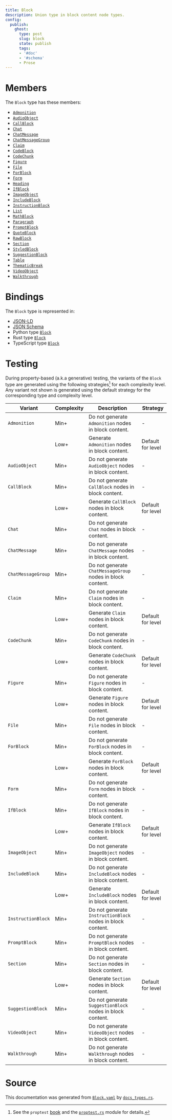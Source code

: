 ```yaml
---
title: Block
description: Union type in block content node types.
config:
  publish:
    ghost:
      type: post
      slug: block
      state: publish
      tags:
      - '#doc'
      - '#schema'
      - Prose
---
```


# Members

The `Block` type has these members:

- [`Admonition`](https://stencila.ghost.io/docs/reference/schema/admonition)
- [`AudioObject`](https://stencila.ghost.io/docs/reference/schema/audio-object)
- [`CallBlock`](https://stencila.ghost.io/docs/reference/schema/call-block)
- [`Chat`](https://stencila.ghost.io/docs/reference/schema/chat)
- [`ChatMessage`](https://stencila.ghost.io/docs/reference/schema/chat-message)
- [`ChatMessageGroup`](https://stencila.ghost.io/docs/reference/schema/chat-message-group)
- [`Claim`](https://stencila.ghost.io/docs/reference/schema/claim)
- [`CodeBlock`](https://stencila.ghost.io/docs/reference/schema/code-block)
- [`CodeChunk`](https://stencila.ghost.io/docs/reference/schema/code-chunk)
- [`Figure`](https://stencila.ghost.io/docs/reference/schema/figure)
- [`File`](https://stencila.ghost.io/docs/reference/schema/file)
- [`ForBlock`](https://stencila.ghost.io/docs/reference/schema/for-block)
- [`Form`](https://stencila.ghost.io/docs/reference/schema/form)
- [`Heading`](https://stencila.ghost.io/docs/reference/schema/heading)
- [`IfBlock`](https://stencila.ghost.io/docs/reference/schema/if-block)
- [`ImageObject`](https://stencila.ghost.io/docs/reference/schema/image-object)
- [`IncludeBlock`](https://stencila.ghost.io/docs/reference/schema/include-block)
- [`InstructionBlock`](https://stencila.ghost.io/docs/reference/schema/instruction-block)
- [`List`](https://stencila.ghost.io/docs/reference/schema/list)
- [`MathBlock`](https://stencila.ghost.io/docs/reference/schema/math-block)
- [`Paragraph`](https://stencila.ghost.io/docs/reference/schema/paragraph)
- [`PromptBlock`](https://stencila.ghost.io/docs/reference/schema/prompt-block)
- [`QuoteBlock`](https://stencila.ghost.io/docs/reference/schema/quote-block)
- [`RawBlock`](https://stencila.ghost.io/docs/reference/schema/raw-block)
- [`Section`](https://stencila.ghost.io/docs/reference/schema/section)
- [`StyledBlock`](https://stencila.ghost.io/docs/reference/schema/styled-block)
- [`SuggestionBlock`](https://stencila.ghost.io/docs/reference/schema/suggestion-block)
- [`Table`](https://stencila.ghost.io/docs/reference/schema/table)
- [`ThematicBreak`](https://stencila.ghost.io/docs/reference/schema/thematic-break)
- [`VideoObject`](https://stencila.ghost.io/docs/reference/schema/video-object)
- [`Walkthrough`](https://stencila.ghost.io/docs/reference/schema/walkthrough)

# Bindings

The `Block` type is represented in:

- [JSON-LD](https://stencila.org/Block.jsonld)
- [JSON Schema](https://stencila.org/Block.schema.json)
- Python type [`Block`](https://github.com/stencila/stencila/blob/main/python/python/stencila/types/block.py)
- Rust type [`Block`](https://github.com/stencila/stencila/blob/main/rust/schema/src/types/block.rs)
- TypeScript type [`Block`](https://github.com/stencila/stencila/blob/main/ts/src/types/Block.ts)

# Testing

During property-based (a.k.a generative) testing, the variants of the `Block` type are generated using the following strategies[^1] for each complexity level. Any variant not shown is generated using the default strategy for the corresponding type and complexity level.

| Variant            | Complexity | Description                                                | Strategy          |
| ------------------ | ---------- | ---------------------------------------------------------- | ----------------- |
| `Admonition`       | Min+       | Do not generate `Admonition` nodes in block content.       | -                 |
|                    | Low+       | Generate `Admonition` nodes in block content.              | Default for level |
| `AudioObject`      | Min+       | Do not generate `AudioObject` nodes in block content.      | -                 |
| `CallBlock`        | Min+       | Do not generate `CallBlock` nodes in block content.        | -                 |
|                    | Low+       | Generate `CallBlock` nodes in block content.               | Default for level |
| `Chat`             | Min+       | Do not generate `Chat` nodes in block content.             | -                 |
| `ChatMessage`      | Min+       | Do not generate `ChatMessage` nodes in block content.      | -                 |
| `ChatMessageGroup` | Min+       | Do not generate `ChatMessageGroup` nodes in block content. | -                 |
| `Claim`            | Min+       | Do not generate `Claim` nodes in block content.            | -                 |
|                    | Low+       | Generate `Claim` nodes in block content.                   | Default for level |
| `CodeChunk`        | Min+       | Do not generate `CodeChunk` nodes in block content.        | -                 |
|                    | Low+       | Generate `CodeChunk` nodes in block content.               | Default for level |
| `Figure`           | Min+       | Do not generate `Figure` nodes in block content.           | -                 |
|                    | Low+       | Generate `Figure` nodes in block content.                  | Default for level |
| `File`             | Min+       | Do not generate `File` nodes in block content.             | -                 |
| `ForBlock`         | Min+       | Do not generate `ForBlock` nodes in block content.         | -                 |
|                    | Low+       | Generate `ForBlock` nodes in block content.                | Default for level |
| `Form`             | Min+       | Do not generate `Form` nodes in block content.             | -                 |
| `IfBlock`          | Min+       | Do not generate `IfBlock` nodes in block content.          | -                 |
|                    | Low+       | Generate `IfBlock` nodes in block content.                 | Default for level |
| `ImageObject`      | Min+       | Do not generate `ImageObject` nodes in block content.      | -                 |
| `IncludeBlock`     | Min+       | Do not generate `IncludeBlock` nodes in block content.     | -                 |
|                    | Low+       | Generate `IncludeBlock` nodes in block content.            | Default for level |
| `InstructionBlock` | Min+       | Do not generate `InstructionBlock` nodes in block content. | -                 |
| `PromptBlock`      | Min+       | Do not generate `PromptBlock` nodes in block content.      | -                 |
| `Section`          | Min+       | Do not generate `Section` nodes in block content.          | -                 |
|                    | Low+       | Generate `Section` nodes in block content.                 | Default for level |
| `SuggestionBlock`  | Min+       | Do not generate `SuggestionBlock` nodes in block content.  | -                 |
| `VideoObject`      | Min+       | Do not generate `VideoObject` nodes in block content.      | -                 |
| `Walkthrough`      | Min+       | Do not generate `Walkthrough` nodes in block content.      | -                 |

# Source

This documentation was generated from [`Block.yaml`](https://github.com/stencila/stencila/blob/main/schema/Block.yaml) by [`docs_types.rs`](https://github.com/stencila/stencila/blob/main/rust/schema-gen/src/docs_types.rs).

[^1]: See the `proptest` [book](https://proptest-rs.github.io/proptest/) and the [`proptest.rs`](https://github.com/stencila/stencila/blob/main/rust/schema/src/proptests.rs) module for details.
